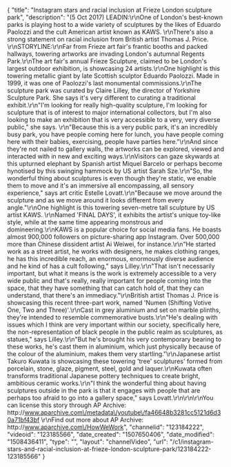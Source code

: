 {
    "title": "Instagram stars and racial inclusion at Frieze London sculpture park",
    "description": "(5 Oct 2017) LEADIN:\r\nOne of London's best-known parks is playing host to a wide variety of sculptures by the likes of Eduardo Paolozzi and the cult American artist known as KAWS. \r\nThere's also a strong statement on racial inclusion from British artist Thomas J. Price. \r\nSTORYLINE:\r\nFar from Frieze art fair's frantic booths and packed hallways, towering artworks are invading London's autumnal Regents Park.\r\nThe art fair's annual Frieze Sculpture, claimed to be London's largest outdoor exhibition, is showcasing 24 artists.\r\nOne highlight is this towering metallic giant by late Scottish sculptor Eduardo Paolozzi. Made in 1999, it was one of Paolozzi's last monumental commissions.\r\nThe sculpture park was curated by Claire Lilley, the director of Yorkshire Sculpture Park. She says it's very different to curating a traditional exhibit.\r\n\"I'm looking for really high-quality sculpture, I'm looking for sculpture that is of interest to major international collectors, but I'm also looking to make an exhibition that is very accessible to a very, very diverse public,\" she says. \r\n\"Because this is a very public park, it's an incredibly busy park, you have people coming here for lunch, you have people coming here with their babies, exercising, people have parties here.\"\r\nAnd since they're not nailed to gallery walls, the artworks can be explored, viewed and interacted with in new and exciting ways.\r\nVisitors can gaze skywards at this upturned elephant by Spanish artist Miquel Barcelo or perhaps become hynotised by this swinging hammock by US artist Sarah Sze.\r\n\"So, the wonderful thing about sculptures is even though they're static, we enable them to move and it's an immersive all encompassing, all sensory experience,\" says art critic Estelle Lovatt.\r\n\"Because we move around the sculpture and as we move around it looks different from every angle.\"\r\nOne highlight is this towering seven-metre tall sculpture by US artist KAWS. \r\nNamed 'FINAL DAYS', it exhibits the artist's unique toy-like style, while at the same time appearing monstrous and domineering.\r\nKAWS is a popular choice for social media fans. He boasts almost 900,000 followers on picture-sharing app Instagram. Over 500,000 more than Chinese dissident artist Ai Weiwei, for instance.\r\n\"He started work as a street artist, he works with designers, he makes clothing ranges, he has this incredible reach, an enormous, enormously diverse audience and he kind of has a cult following,\" says Lilley.\r\n\"That isn't necessarily important, but what it means is the work is extremely accessible to a very wide public and that's really, really important for people coming into the space, that they have something that can catch hold of, that they can understand, that there's an immediacy.\"\r\nBritish artist Thomas J. Price is showcasing this recent three-part work, named 'Numen (Shifting Votive One, Two and Three)'.\r\nCast in grey aluminium and set on marble plinths, they're intended to resemble commemorative busts.\r\n\"He's dealing with issues which I think are very important within our society, specifically here, the non-representation of black people in the public realm as sculptures, as statues,\" says Lilley.\r\n\"But he's brought his very contemporary bearing to these works, he's cast them in aluminium, which just physically because of the colour of the aluminium, makes them very startling.\"\r\nJapanese artist Takuro Kuwata is showcasing these towering 'tree' sculptures' formed from porcelain, stone, glaze, pigment, steel, gold and laquer.\r\nKuwata often transforms traditional Japanese pottery techniques to create bright, ambitious ceramic works.\r\n\"I think the wonderful thing about having sculptures outside in the park is that it engages with people that are perhaps too afraid to go into a gallery space,\" says Lovatt.\r\n\r\n\r\nYou can license this story through AP Archive: http:\/\/www.aparchive.com\/metadata\/youtube\/fa46648b3281cc5121d6d30a71bf43bf \r\nFind out more about AP Archive: http:\/\/www.aparchive.com\/HowWeWork",
    "channelid": "123184222",
    "videoid": "123185566",
    "date_created": "1507650406",
    "date_modified": "1508436411",
    "type": "",
    "layout": "channelVideo",
    "url": "\/c1\/instagram-stars-and-racial-inclusion-at-frieze-london-sculpture-park\/123184222-123185566"
}